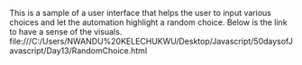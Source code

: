 This is a sample of a user interface that helps the user to input various choices and let the automation highlight a random choice. Below is the link to have a sense of the visuals.
file:///C:/Users/NWANDU%20KELECHUKWU/Desktop/Javascript/50daysofJavascript/Day13/RandomChoice.html
